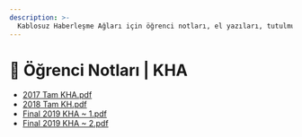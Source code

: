 ```yaml
---
description: >-
  Kablosuz Haberleşme Ağları için öğrenci notları, el yazıları, tutulmuş veya alınmış notlar
---
```


# 📕 Öğrenci Notları \| KHA

<!--YPackage.YGitbookIntegration-tarafından-otomatik-oluşturulmuştur-->

- [2017 Tam KHA.pdf](2017%20Tam%20KHA.pdf)
- [2018 Tam KH.pdf](2018%20Tam%20KH.pdf)
- [Final 2019 KHA ~ 1.pdf](Final%202019%20KHA%20~%201.pdf)
- [Final 2019 KHA ~ 2.pdf](Final%202019%20KHA%20~%202.pdf)

<!--YPackage.YGitbookIntegration-tarafından-otomatik-oluşturulmuştur-->
